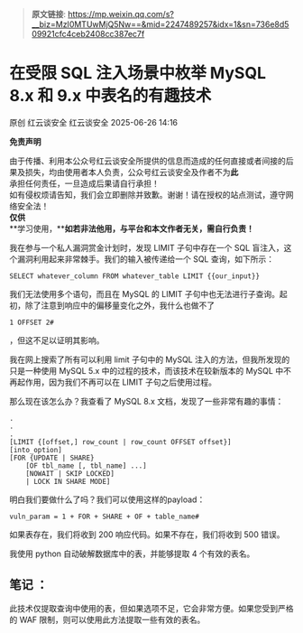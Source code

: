 > **原文链接**: https://mp.weixin.qq.com/s?__biz=MzI0MTUwMjQ5Nw==&mid=2247489257&idx=1&sn=736e8d509921cfc4ceb2408cc387ec7f

#  在受限 SQL 注入场景中枚举 MySQL 8.x 和 9.x 中表名的有趣技术  
原创 红云谈安全  红云谈安全   2025-06-26 14:16  
  
**免责声明**  
  
由于传播、利用本公众号红云谈安全所提供的信息而造成的任何直接或者间接的后果及损失，均由使用者本人负责，公众号红云谈安全及作者不为**此**  
承担任何责任，一旦造成后果请自行承担！  
如有侵权烦请告知，我们会立即删除并致歉。谢谢！请在授权的站点测试，遵守网络安全法！  
**仅供**  
**学习使用，****如若非法他用，与平台和本文作者无关，需自行负责！**  
  
我在参与一个私人漏洞赏金计划时，发现 LIMIT 子句中存在一个 SQL 盲注入，这个漏洞利用起来非常棘手。我们的输入被传递给一个 SQL 查询，如下所示：  

```
SELECT whatever_column FROM whatever_table LIMIT {{our_input}}
```

  
我们无法使用多个语句，而且在 MySQL 的 LIMIT 子句中也无法进行子查询。起初，除了注意到响应中的偏移量变化之外，我什么也做不了  

```
1 OFFSET 2#
```

  
，但这不足以证明其影响。  
  
我在网上搜索了所有可以利用 limit 子句中的 MySQL 注入的方法，但我所发现的只是一种使用 MySQL 5.x 中的过程的技术，而该技术在较新版本的 MySQL 中不再起作用，因为我们不再可以在 LIMIT 子句之后使用过程。  
  
那么现在该怎么办？我查看了 MySQL 8.x 文档，发现了一些非常有趣的事情：  

```
.
.
.
[LIMIT {[offset,] row_count | row_count OFFSET offset}]
[into_option]
[FOR {UPDATE | SHARE}
    [OF tbl_name [, tbl_name] ...]
    [NOWAIT | SKIP LOCKED]
    | LOCK IN SHARE MODE]
```

  
明白我们要做什么了吗？我们可以使用这样的payload：  

```
vuln_param = 1 + FOR + SHARE + OF + table_name#
```

  
如果表存在，我们将收到 200 响应代码。如果不存在，我们将收到 500 错误。  
  
我使用 python 自动破解数据库中的表，并能够提取 4 个有效的表名。  
## 笔记 ：  
  
此技术仅提取查询中使用的表，但如果选项不足，它会非常方便。如果您受到严格的 WAF 限制，则可以使用此方法提取一些有效的表名。  
  
  
  
  
